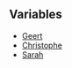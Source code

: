 ## Variables

* [Geert](./humans.php?name=Geert)
* [Christophe](./humans.php?name=Christophe)
* [Sarah](./humans.php?name=Sarah)
